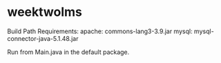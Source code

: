 # weektwolms
Build Path Requirements:
apache: commons-lang3-3.9.jar
mysql: mysql-connector-java-5.1.48.jar

Run from Main.java in the default package.

